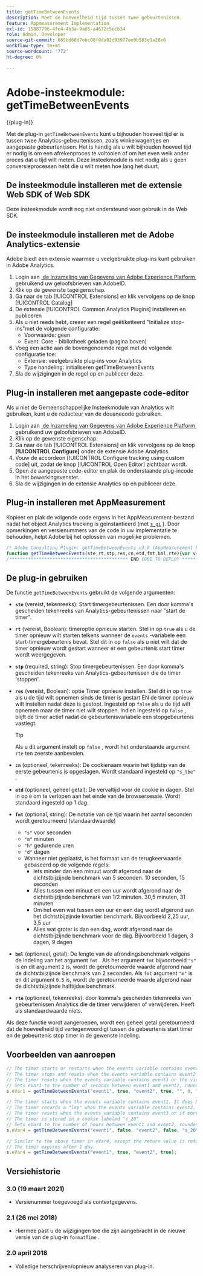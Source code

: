 ```yaml
---
title: getTimeBetweenEvents
description: Meet de hoeveelheid tijd tussen twee gebeurtenissen.
feature: Appmeasurement Implementation
exl-id: 15887796-4fe4-4b3a-9a65-a4672c5ecb34
role: Admin, Developer
source-git-commit: 665bd68d7ebc08f0da02d93977ee0b583e1a28e6
workflow-type: tm+mt
source-wordcount: '772'
ht-degree: 0%

---
```


# Adobe-insteekmodule: getTimeBetweenEvents

{{plug-in}}

Met de plug-in `getTimeBetweenEvents` kunt u bijhouden hoeveel tijd er is tussen twee Analytics-gebeurtenissen, zoals winkelwagentjes en aangepaste gebeurtenissen. Het is handig als u wilt bijhouden hoeveel tijd er nodig is om een afrekenproces te voltooien of om het even welk ander proces dat u tijd wilt meten. Deze insteekmodule is niet nodig als u geen conversieprocessen hebt die u wilt meten hoe lang het duurt.

## De insteekmodule installeren met de extensie Web SDK of Web SDK

Deze insteekmodule wordt nog niet ondersteund voor gebruik in de Web SDK.

## De insteekmodule installeren met de Adobe Analytics-extensie

Adobe biedt een extensie waarmee u veelgebruikte plug-ins kunt gebruiken in Adobe Analytics.

1. Login aan [&#x200B; de Inzameling van Gegevens van Adobe Experience Platform &#x200B;](https://experience.adobe.com/data-collection) gebruikend uw geloofsbrieven van AdobeID.
1. Klik op de gewenste tageigenschap.
1. Ga naar de tab [!UICONTROL Extensions] en klik vervolgens op de knop [!UICONTROL Catalog]
1. De extensie [!UICONTROL Common Analytics Plugins] installeren en publiceren
1. Als u niet reeds hebt, creeer een regel geëtiketteerd &quot;Initialize stop-ins&quot;met de volgende configuratie:
   * Voorwaarde: geen
   * Event: Core - bibliotheek geladen (pagina boven)
1. Voeg een actie aan de bovengenoemde regel met de volgende configuratie toe:
   * Extensie: veelgebruikte plug-ins voor Analytics
   * Type handeling: initialiseren getTimeBetweenEvents
1. Sla de wijzigingen in de regel op en publiceer deze.

## Plug-in installeren met aangepaste code-editor

Als u niet de Gemeenschappelijke Insteekmodule van Analytics wilt gebruiken, kunt u de redacteur van de douanecode gebruiken.

1. Login aan [&#x200B; de Inzameling van Gegevens van Adobe Experience Platform &#x200B;](https://experience.adobe.com/data-collection) gebruikend uw geloofsbrieven van AdobeID.
1. Klik op de gewenste eigenschap.
1. Ga naar de tab [!UICONTROL Extensions] en klik vervolgens op de knop **[!UICONTROL Configure]** onder de extensie Adobe Analytics.
1. Vouw de accordeon [!UICONTROL Configure tracking using custom code] uit, zodat de knop [!UICONTROL Open Editor] zichtbaar wordt.
1. Open de aangepaste code-editor en plak de onderstaande plug-incode in het bewerkingsvenster.
1. Sla de wijzigingen in de extensie Analytics op en publiceer deze.

## Plug-in installeren met AppMeasurement

Kopieer en plak de volgende code ergens in het AppMeasurement-bestand nadat het object Analytics tracking is geïnstantieerd (met [`s_gi`](../functions/s-gi.md) ). Door opmerkingen en versienummers van de code in uw implementatie te behouden, helpt Adobe bij het oplossen van mogelijke problemen.

```js
/* Adobe Consulting Plugin: getTimeBetweenEvents v3.0 (AppMeasurement highly recommended) */
function getTimeBetweenEvents(ste,rt,stp,res,cn,etd,fmt,bml,rte){var v=ste,B=rt,x=stp,C=res,k=cn,m=etd,E=fmt,F=bml,p=rte;if("-v"===v)return{plugin:"getTimeBetweenEvents",version:"3.0"};var q=function(){if("undefined"!==typeof window.s_c_il)for(var c=0,b;c<window.s_c_il.length;c++)if(b=window.s_c_il[c],b._c&&"s_c"===b._c)return b}();if("undefined"!==typeof q&&(q.contextData.getTimeBetweenEvents="3.0",window.cookieWrite=window.cookieWrite||function(c,b,d){if("string"===typeof c){var n=window.location.hostname,f=window.location.hostname.split(".").length-1;if(n&&!/^[0-9.]+$/.test(n)){f=2<f?f:2;var l=n.lastIndexOf(".");if(0<=l){for(;0<=l&&1<f;)l=n.lastIndexOf(".",l-1),f--;l=0<l?n.substring(l):n}}g=l;b="undefined"!==typeof b?""+b:"";if(d||""===b)if(""===b&&(d=-60),"number"===typeof d){var e=new Date;e.setTime(e.getTime()+6E4*d)}else e=d;return c&&(document.cookie=encodeURIComponent(c)+"="+encodeURIComponent(b)+"; path=/;"+(d?" expires="+e.toUTCString()+";":"")+(g?" domain="+g+";":""),"undefined"!==typeof window.cookieRead)?window.cookieRead(c)===b:!1}},window.cookieRead=window.cookieRead||function(c){if("string"===typeof c)c=encodeURIComponent(c);else return"";var b=" "+document.cookie,d=b.indexOf(" "+c+"="),e=0>d?d:b.indexOf(";",d);return(c=0>d?"":decodeURIComponent(b.substring(d+2+c.length,0>e?b.length:e)))?c:""},window.formatTime=window.formatTime||function(c,b,d){function e(b,d,c,e){if("string"!==typeof d)return!1;if("string"===typeof b)b=b.split(c||",");else if("object"!==typeof b)return!1;c=0;for(a=b.length;c<a;c++)if(1==e&&d===b[c]||d.toLowerCase()===b[c].toLowerCase())return!0;return!1}if(!("undefined"===typeof c||isNaN(c)||0>Number(c))){var f="";"string"===typeof b&&"d"===b||("string"!==typeof b||!e("h,m,s",b))&&86400<=c?(b=86400,f="days",d=isNaN(d)?1:b/(d*b)):"string"===typeof b&&"h"===b||("string"!==typeof b||!e("m,s",b))&&3600<=c?(b=3600,f="hours",d=isNaN(d)?4:b/(d*b)):"string"===typeof b&&"m"===b||("string"!==typeof b||!e("s",b))&&60<=c?(b=60,f="minutes",d=isNaN(d)?2:b/(d*b)):(b=1,f="seconds",d=isNaN(d)?.2:b/d);f=Math.round(c*d/b)/d+" "+f;0===f.indexOf("1 ")&&(f=f.substring(0,f.length-1));return f}},window.inList=window.inList||function(c,b,d,e){if("string"!==typeof b)return!1;if("string"===typeof c)c=c.split(d||",");else if("object"!==typeof c)return!1;d=0;for(a=c.length;d<a;d++)if(1==e&&b===c[d]||b.toLowerCase()===c[d].toLowerCase())return!0;return!1},"string"===typeof v&&"undefined"!==typeof B&&"string"===typeof x&&"undefined"!==typeof C)){k=k?k:"s_tbe";m=isNaN(m)?1:Number(m);var r=!1,t=!1,y=v.split(","),z=x.split(",");p=p?p.split(","):[];for(var u=window.cookieRead(k),w,D=new Date,A=D.getTime(),h=new Date,e=0;e<p.length;++e)if(window.inList(q.events,p[e])){h.setDate(h.getDate()-1);window.cookieWrite(k,"",h);return}h.setTime(h.getTime()+864E5*m);for(e=0;e<y.length&&!r&&(r=window.inList(q.events,y[e]),!0!==r);++e);for(e=0;e<z.length&&!t&&(t=window.inList(q.events,z[e]),!0!==t);++e);1===y.length&&1===z.length&&v===x&&r&&t?(u&&(w=(A-u)/1E3),window.cookieWrite(k,A,m?h:0)):(!r||1!=B&&u||window.cookieWrite(k,A,m?h:0),t&&u&&(w=(D.getTime()-u)/1E3,!0===C&&(h.setDate(h.getDate()-1),window.cookieWrite(k,"",h))));return w?window.formatTime(w,E,F):""}};
/******************************************** END CODE TO DEPLOY ********************************************/
```

## De plug-in gebruiken

De functie `getTimeBetweenEvents` gebruikt de volgende argumenten:

* **`ste`** (vereist, tekenreeks): Start timergebeurtenissen. Een door komma&#39;s gescheiden tekenreeks van Analytics-gebeurtenissen naar &quot;start de timer&quot;.
* **`rt`** (vereist, Boolean): timeroptie opnieuw starten. Stel in op `true` als u de timer opnieuw wilt starten telkens wanneer de `events` -variabele een start-timergebeurtenis bevat. Stel dit in op `false` als u niet wilt dat de timer opnieuw wordt gestart wanneer er een gebeurtenis start timer wordt weergegeven.
* **`stp`** (required, string): Stop timergebeurtenissen. Een door komma&#39;s gescheiden tekenreeks van Analytics-gebeurtenissen die de timer &#39;stoppen&#39;.
* **`res`** (vereist, Boolean): optie Timer opnieuw instellen. Stel dit in op `true` als u de tijd wilt opnemen sinds de timer is gestart EN de timer opnieuw wilt instellen nadat deze is gestopt. Ingesteld op `false` als u de tijd wilt opnemen maar de timer niet wilt stoppen. Indien ingesteld op `false` , blijft de timer actief nadat de gebeurtenisvariabele een stopgebeurtenis vastlegt.

  >[!TIP]
  >
  >Als u dit argument instelt op `false` , wordt het onderstaande argument `rte` ten zeerste aanbevolen.
* **`cn`** (optioneel, tekenreeks): De cookienaam waarin het tijdstip van de eerste gebeurtenis is opgeslagen. Wordt standaard ingesteld op `"s_tbe"` .
* **`etd`** (optioneel, geheel getal): De vervaltijd voor de cookie in dagen. Stel in op `0` om te verlopen aan het einde van de browsersessie. Wordt standaard ingesteld op 1 dag.
* **`fmt`** (optional, string): De notatie van de tijd waarin het aantal seconden wordt geretourneerd (standaardwaarde)
   * `"s"` voor seconden
   * `"m"` minuten
   * `"h"` gedurende uren
   * `"d"` dagen
   * Wanneer niet geplaatst, is het formaat van de terugkeerwaarde gebaseerd op de volgende regels:
      * Iets minder dan een minuut wordt afgerond naar de dichtstbijzijnde benchmark van 5 seconden. 10 seconden, 15 seconden
      * Alles tussen een minuut en een uur wordt afgerond naar de dichtstbijzijnde benchmark van 1/2 minuten. 30,5 minuten, 31 minuten
      * Om het even wat tussen een uur en een dag wordt afgerond aan het dichtstbijzijnde kwartier benchmark. Bijvoorbeeld 2,25 uur, 3,5 uur
      * Alles wat groter is dan een dag, wordt afgerond naar de dichtstbijzijnde benchmark voor de dag. Bijvoorbeeld 1 dagen, 3 dagen, 9 dagen
* **`bml`** (optioneel, getal): De lengte van de afrondingsbenchmark volgens de indeling van het argument `fmt` . Als het argument `fmt` bijvoorbeeld `"s"` is en dit argument `2` is, wordt de geretourneerde waarde afgerond naar de dichtstbijzijnde benchmark van 2 seconden. Als `fmt` argument `"m"` is en dit argument `0.5` is, wordt de geretourneerde waarde afgerond naar de dichtstbijzijnde halftijdse benchmark.
* **`rte`** (optioneel, tekenreeks): door komma&#39;s gescheiden tekenreeks van gebeurtenissen Analytics die de timer verwijderen of verwijderen. Heeft als standaardwaarde niets.

Als deze functie wordt aangeroepen, wordt een geheel getal geretourneerd dat de hoeveelheid tijd vertegenwoordigt tussen de gebeurtenis start timer en de gebeurtenis stop timer in de gewenste indeling.

## Voorbeelden van aanroepen

```js
// The timer starts or restarts when the events variable contains event1
// The timer stops and resets when the events variable contains event2
// The timer resets when the events variable contains event3 or the visitor closes their browser
// Sets eVar1 to the number of seconds between event1 and event2, rounded to the nearest 2-second benchmark
s.eVar1 = getTimeBetweenEvents("event1", true, "event2", true, "", 0, "s", 2, "event3");

// The timer starts when the events variable contains event1. It does NOT restart with subsequent hits that also contain event1
// The timer records a "lap" when the events variable contains event2. It does not stop the timer.
// The timer resets when the events variable contains event3 or if more than 20 days pass since the timer started
// The timer is stored in a cookie labeled "s_20"
// Sets eVar4 to the number of hours between event1 and event2, rounded to the nearest 90-minute benchmark
s.eVar4 = getTimeBetweenEvents("event1", false, "event2", false, "s_20", 20, "h", 1.5, "event3");

// Similar to the above timer in eVar4, except the return value is returned in seconds/minutes/hours/days depending on the timer length.
// The timer expires after 1 day.
s.eVar4 = getTimeBetweenEvents("event1", true, "event2", true);
```

## Versiehistorie

### 3.0 (19 maart 2021)

* Versienummer toegevoegd als contextgegevens.

### 2.1 (26 mei 2018)

* Hiermee past u de wijzigingen toe die zijn aangebracht in de nieuwe versie van de plug-in `formatTime` .

### 2.0 april 2018

* Volledige herschrijven/opnieuw analyseren van plug-in.
